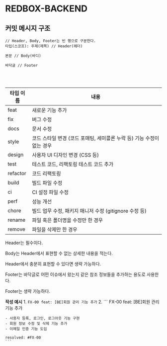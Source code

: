 # REDBOX-BACKEND

## 커밋 메시지 구조

```
// Header, Body, Footer는 빈 행으로 구분한다.
타입(스코프): 주제(제목) // Header(헤더)

본문 // Body(바디)

바닥글 // Footer
```

<br><br>

| 타입 이름 | 내용 |
| --------- | ------- |
| feat | 새로운 기능 추가 |
| fix	| 버그 수정 |
| docs | 문서 수정 |
| style |	코드 스타일 변경 (코드 포매팅, 세미콜론 누락 등) 기능 수정이 없는 경우 |
| design | 사용자 UI 디자인 변경 (CSS 등) | 
| test | 테스트 코드, 리팩토링 테스트 코드 추가 |
| refactor | 코드 리팩토링 |
| build	| 빌드 파일 수정 |
| ci | CI 설정 파일 수정 |
| perf | 성능 개선 | 
| chore	| 빌드 업무 수정, 패키지 매니저 수정 (gitignore 수정 등) |
| rename | 파일 혹은 폴더명을 수정만 한 경우 | 
| remove | 파일을 삭제만 한 경우 | 


Header는 필수이다.

Body는 Header에서 표현할 수 없는 상세한 내용을 적는다.

Header에서 충분히 표현할 수 있다면 생략 가능하다.

Footer는 바닥글로 어떤 이슈에서 왔는지 같은 참조 정보들을 추가하는 용도로 사용한다.

Footer는 생략 가능하다.

**작성 예시**
1. 
    ```
    FX-00 feat: [BE]회원 관리 기능 추가
    ```
2.
    ```
    FX-00 feat: [BE]회원 관리 기능 추가

    - 사용자 등록, 로그인, 로그아웃 기능 구현
    - 회원 정보 수정 및 삭제 기능 추가
    - 이메일 인증 기능 도입

    resolved: #FX-00
    ```   


